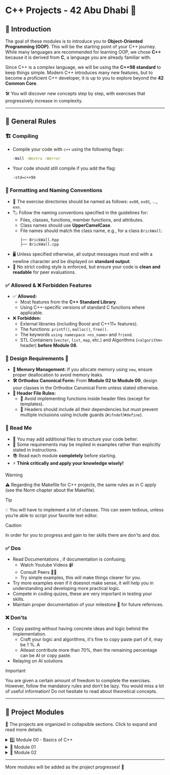 # C++ Projects - 42 Abu Dhabi 🚀

## 📌 Introduction
The goal of these modules is to introduce you to **Object-Oriented Programming (OOP)**. This will be the starting point of your C++ journey. While many languages are recommended for learning OOP, we chose **C++** because it is derived from **C**, a language you are already familiar with.

Since C++ is a complex language, we will be using the **C++98 standard** to keep things simple. Modern C++ introduces many new features, but to become a proficient C++ developer, it is up to you to explore beyond the **42 Common Core**.

🛠️ You will discover new concepts step by step, with exercises that progressively increase in complexity.

---

## 📜 General Rules

### 🏗️ Compiling
- Compile your code with `c++` using the following flags:
  ```sh
  -Wall -Wextra -Werror
  ```
- Your code should still compile if you add the flag:
  ```sh
  -std=c++98
  ```

### 📁 Formatting and Naming Conventions
- 📂 The exercise directories should be named as follows: `ex00`, `ex01`, ..., `exn`.
- 🏷️ Follow the naming conventions specified in the guidelines for:
  - Files, classes, functions, member functions, and attributes.
  - Class names should use **UpperCamelCase**.
  - File names should match the class name, e.g., for a class `BrickWall`:
    ```
    ├── BrickWall.hpp
    ├── BrickWall.cpp
    ```
- 🖥️ Unless specified otherwise, all output messages must end with a newline character and be displayed on **standard output**.
- 📏 No strict coding style is enforced, but ensure your code is **clean and readable** for peer evaluations.

### ✅ Allowed & ❌ Forbidden Features
- ✅ **Allowed:**
  - Most features from the **C++ Standard Library**.
  - Using C++-specific versions of standard C functions where applicable.
- ❌ **Forbidden:**
  - External libraries (including Boost and C++11+ features).
  - The functions: `printf()`, `malloc()`, `free()`.
  - The keywords `using namespace <ns_name>` and `friend`.
  - STL Containers (`vector`, `list`, `map`, etc.) and Algorithms (`<algorithm>` header) **before Module 08**.

### 🎨 Design Requirements 📔
- **🛑 Memory Management:** If you allocate memory using `new`, ensure proper deallocation to avoid memory leaks.
- **🛠️ Orthodox Canonical Form:** From **Module 02 to Module 09**, design your classes in the Orthodox Canonical Form unless stated otherwise.
- **📄 Header File Rules:**
  - 🚫 Avoid implementing functions inside header files (except for templates).
  - 🛑 Headers should include all their dependencies but must prevent multiple inclusions using include guards (`#ifndef`/`#define`).

### 📖 Read Me
- 📂 You may add additional files to structure your code better.
- 🧐 Some requirements may be implied in examples rather than explicitly stated in instructions.
- 📚 Read each module **completely** before starting.
- ⚡ **Think critically and apply your knowledge wisely!**

> [!WARNING]
> ⚠️  Regarding the Makefile for C++ projects, the same rules as in C apply (see the Norm chapter about the Makefile).

> [!TIP]
> 💡  You will have to implement a lot of classes. This can seem tedious, unless you’re able to script your favorite text editor.


> [!CAUTION]
> In order for you to progress and gain to tier skills there are don'ts and dos.
> ### ✅ Dos
> - Read Documentations , if documentation is confusing;
>   - Watch Youtube Videos 📹
>   - Consult Peers 👨‍🎓
>   - Try simple examples, this will make things clearer for you. 
> - Try more examples even if it doesnot make sense, it will help you in understanding and developing more practical logic.
> - Compete in coding quizes, these are very important in testing your skills.
> - Maintain proper documentation of your milestone 🚀 for future refernces.
> ### ❌ Don'ts
> - Copy pasting without having concrete ideas and logic behind the implementation.
>    - Craft your logic and algorithms, it's fine to copy paste part of it, may be 1 %. A
>    - Atleast contribute more than 70%, then the remaining percentage can be AI or copy paste.
> - Relaying on AI solutions

> [!IMPORTANT]
>  You are given a certain amount of freedom to complete the exercises.
 However, follow the mandatory rules and don’t be lazy. You would
 miss a lot of useful information! Do not hesitate to read about
 theoretical concepts.
---

## 📂 Project Modules

📌 The projects are organized in collapsible sections. Click to expand and read more details.

<details>
  <summary>
    0️⃣ Module 00 - Basics of C++
  </summary>
  
  **📚 Topics Covered:**
---
### Classes and Objects 
  - Class is a user defined datatype which holds it own data members and member functions, which can be accessed and used by creating an instance of that class.
      - For more details:
          - [Classes & Objects](https://www.geeksforgeeks.org/c-classes-and-objects/)
          - [YouTube](https://youtu.be/x8T0eSPeydA?si=v6bHuHIWnLxSnd_D)
  > When a class is defined, no memory is allocated but when it is instantiated (i.e. an object is created and the memory is allocated)
    
  - Class is defined in C++ using keyword  ```class```  followed by the class name.
  #### Syntax:
    ```
    class ClassName {
       access_specifier:
       // Body of the class
    };
      ```
---

### Member Functions
  <p>
    These are function defined inside the class and operate on the objects of that class. They have access to all memebers (variables and other functions) of the class.
  </p>
  
  > Member function can be defined either inside or outside of the class definition.
  
  - When defined inside class, they are implicitly inline meaning that the ``compiler`` attempts to expand them at the point of call to reduce function call overhead.
      - Source 👉 [Member function](https://www.learncpp.com/cpp-tutorial/member-functions/)
  #### Example inside
  ```
  class Box {
    public:
      double length; // Length of a box
    // Member function to calculate volume
      double getVolume() {
        return length * breadth * height;
    }
  };
  ```
  #### Example outside
  ```
    class Box {
    public:
      double length; // Length of a box
        
      double getVolume(); // Declaration of member function
  };
  ```
  ```
  double Box::getVolume() {
  return length * breadth * height;
  }
  ```
---

  ### Access Modifiers C++
  - One of the main features of object-oriented programming languages such as C++ is data hiding.
  - Data hiding refers to restricting access to data members of a class. This is to prevent other functions and classes from tampering with the class data.
      - There are three ```Access Modifiers```:
          - Public
              - ```Public``` Keyword is used to create public members (data and functions), the public members are accessible from any part of the program.
            
          - Private
              - ```Private``` Keyword is used to create private members (data and functions), the private members are accessible only within the class.
          - Protected
              - ```Protected``` The protected members can be accessed within the class and from the derived class.
  - Source 👉 [Access Modifiers](https://www.programiz.com/cpp-programming/access-modifiers)
---
### Memory Allocation in C++

In C++, memory can be allocated in two primary areas: **Stack** and **Heap**.

#### Stack Memory
- **Stack allocation** happens automatically during function calls. Memory is allocated for local variables and function calls in the call stack.
- Memory is **automatically destroyed** when the function ends and goes out of scope.
- The **stack** is **fast** but has a limited size, so allocating too many large local variables could lead to a **stack overflow**.

#### Example:
```cpp
void exampleFunction() {
    int x = 10; // x is allocated on the stack
    // x will be destroyed when the function exits
}
```
### Heap Memory in C++

Heap allocation is used for **dynamic memory** that needs to be manually managed by the programmer. This memory is allocated during the program's runtime and must be freed manually.

### Key Points:
- The **heap** is more **flexible** than the stack, as it allows you to allocate memory dynamically at runtime.
- However, if the memory is not freed properly, it can cause **memory leaks**.
- Memory in the heap persists until it is explicitly freed using `delete`.

### Syntax:

- **Allocate memory on the heap** using `new`.
- **Free memory** using `delete`.

### Syntax Example:

```cpp
// Allocating memory on the heap
Obj* obj = new Obj;  // Allocates memory for Obj on the heap

// Freeing memory
delete obj;  // Frees the memory allocated for Obj
```
Sources:
- [Stack vs Heap Memory Allocation](https://www.geeksforgeeks.org/stack-vs-heap-memory-allocation/)
- [new and delete Operators in C++ For Dynamic Memory](https://www.geeksforgeeks.org/new-and-delete-operators-in-cpp-for-dynamic-memory/)
    
---
  ### Summary
  |  No  | Topic         |  Link   |  Youtube |
|-----:|---------------|---------|----------|
|  1️⃣ |Basics of OOP   |   [GeeksforGeeks](https://www.geeksforgeeks.org/introduction-of-object-oriented-programming/)    | |
|  2️⃣ |Classes and Objects| [Classes & Objects](https://www.geeksforgeeks.org/c-classes-and-objects/)       |[YouTube](https://youtu.be/x8T0eSPeydA?si=v6bHuHIWnLxSnd_D)|
|  3️⃣ |Member Functions | [Member Functions](https://www.learncpp.com/cpp-tutorial/member-functions/)        | |
|  4️⃣ | Access Modifiers | [Access Modifiers](https://www.programiz.com/cpp-programming/access-modifiers)        | |
|  5️⃣ | Memory Allocation | [Stack vs Heap Memory Allocation](https://www.geeksforgeeks.org/stack-vs-heap-memory-allocation/)        | |

---
  **📝 Exercises:**
  - Exercise 00: Megaphone
![Screenshot_12-3-2025_64915_cdn intra 42 fr](https://github.com/user-attachments/assets/1db8e78a-2e86-478d-bad7-8d0122d85f45)
### Logic Flowchart
![CPP Documentatio](https://github.com/user-attachments/assets/e7324249-4f8a-4393-add2-3b5c8a491c77)

## To test This project:
- [x] **Step 1:** Git clone
``` https://github.com/pamone74/CPP-Projects```
- [x] **Step 2:** Run
```cd ex00```
- [x] **Step 3:** Run
```Makefile```
- [x] **Step 4:** Run
```./megaphone```
  
</details>

<details>

  <summary>📌 Module 01</summary>
  
  _(Details to be added)_
  
</details>

<details>
  <summary>📌 Module 02</summary>
  
  _(Details to be added)_
  
</details>

---

More modules will be added as the project progresses! 🚀

